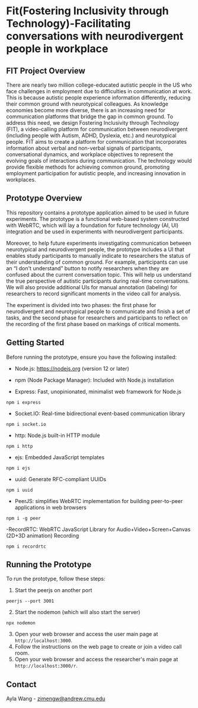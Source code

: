 # Fit(Fostering Inclusivity through Technology)-Facilitating conversations with neurodivergent people in workplace

## FIT Project Overview
There are nearly two million college-educated autistic people in the US who face challenges in employment due to difficulties in communication at work. This is because autistic people experience information differently, reducing their common ground with neurotypical colleagues. As knowledge economies become more diverse, there is an increasing need for communication platforms that bridge the gap in common ground. To address this need, we design Fostering Inclusivity through Technology (FIT), a video-calling platform for communication between neurodivergent (including people with Autism, ADHD, Dyslexia, etc.) and neurotypical people. FIT aims to create a platform for communication that incorporates information about verbal and non-verbal signals of participants, conversational dynamics, and workplace objectives to represent the evolving goals of interactions during communication. The technology would provide flexible methods for achieving common ground, promoting employment participation for autistic people, and increasing innovation in workplaces.

## Prototype Overview
This repository contains a prototype application aimed to be used in future experiments. The prototype is a functional web-based system constructed with WebRTC, which will lay a foundation for future technology (AI, UI) integration and be used in experiments with neurodivergent participants. 

Moreover, to help future experiments investigating communication between neurotypical and neurodivergent people, the prototype includes a UI that enables study participants to manually indicate to researchers the status of their understanding of common ground. For example, participants can use an “I don't understand” button to notify researchers when they are confused about the current conversation topic. This will help us understand the true perspective of autistic participants during real-time conversations. We will also provide additional UIs for manual annotation (labeling) for researchers to record significant moments in the video call for analysis. 

The experiment is divided into two phases: the first phase for neurodivergent and neurotypical people to communicate and finish a set of tasks, and the second phase for researchers and participants to reflect on the recording of the first phase based on markings of critical moments.


## Getting Started
Before running the prototype, ensure you have the following installed:
- Node.js: https://nodejs.org (version 12 or later)
- npm (Node Package Manager): Included with Node.js installation

- Express: Fast, unopinionated, minimalist web framework for Node.js
```command
npm i express
```
- Socket.IO: Real-time bidirectional event-based communication library
```command
npm i socket.io
```
- http: Node.js built-in HTTP module
```command
npm i http
```
- ejs: Embedded JavaScript templates
```command
npm i ejs
```
- uuid: Generate RFC-compliant UUIDs
```command
npm i uuid
```
- PeerJS: simplifies WebRTC implementation for building peer-to-peer applications in web browsers
```command
npm i -g peer
```
-RecordRTC: WebRTC JavaScript Library for Audio+Video+Screen+Canvas (2D+3D animation) Recording
```command
npm i recordrtc
```

## Running the Prototype
To run the prototype, follow these steps:

1. Start the peerjs on another port
```command
peerjs --port 3001
```
2. Start the nodemon (which will also start the server)
```command
npx nodemon
```
3. Open your web browser and access the user main page at `http://localhost:3000`.
4. Follow the instructions on the web page to create or join a video call room.
5. Open your web browser and access the researcher's main page at `http://localhost:3000/r`.

## Contact
Ayla Wang - zimengw@andrew.cmu.edu


